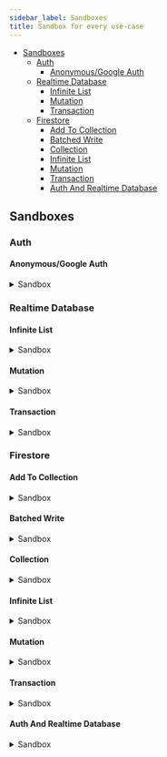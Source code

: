 ```yaml
---
sidebar_label: Sandboxes
title: Sandbox for every use-case
---
```


- [Sandboxes](#sandboxes)
  - [Auth](#auth)
    - [Anonymous/Google Auth](#anonymousgoogle-auth)
  - [Realtime Database](#realtime-database)
    - [Infinite List](#infinite-list)
    - [Mutation](#mutation)
    - [Transaction](#transaction)
  - [Firestore](#firestore)
    - [Add To Collection](#add-to-collection)
    - [Batched Write](#batched-write)
    - [Collection](#collection)
    - [Infinite List](#infinite-list)
    - [Mutation](#mutation)
    - [Transaction](#transaction)
    - [Auth And Realtime Database](#auth-and-realtime-database)

## Sandboxes 

### Auth

#### Anonymous/Google Auth

<details>
 <summary>Sandbox</summary>
  <iframe src="https://codesandbox.io/embed/github/rakannimer/react-firebase/tree/master/modules/sandboxes/firebase-auth" style="width:100%; height:500px; border:0; border-radius: 4px; overflow:hidden;" sandbox="allow-modals allow-forms allow-popups allow-scripts allow-same-origin"></iframe>
</details>


### Realtime Database

#### Infinite List
<details>
 <summary>Sandbox</summary>
<iframe src="https://codesandbox.io/embed/github/rakannimer/react-firebase/tree/master/modules/sandboxes/firebase-database-infinite-list" style="width:100%; height:500px; border:0; border-radius: 4px; overflow:hidden;" sandbox="allow-modals allow-forms allow-popups allow-scripts allow-same-origin"></iframe>
</details>


#### Mutation

<details>
 <summary>Sandbox</summary>
<iframe src="https://codesandbox.io/embed/github/rakannimer/react-firebase/tree/master/modules/sandboxes/firebase-database-mutation" style="width:100%; height:500px; border:0; border-radius: 4px; overflow:hidden;" sandbox="allow-modals allow-forms allow-popups allow-scripts allow-same-origin"></iframe>
</details>


#### Transaction

<details>
 <summary>Sandbox</summary>
<iframe src="https://codesandbox.io/embed/github/rakannimer/react-firebase/tree/master/modules/sandboxes/firebase-database-transaction" style="width:100%; height:500px; border:0; border-radius: 4px; overflow:hidden;" sandbox="allow-modals allow-forms allow-popups allow-scripts allow-same-origin"></iframe>
</details>

### Firestore

#### Add To Collection

<details>
 <summary>Sandbox</summary>
<iframe src="https://codesandbox.io/embed/github/rakannimer/react-firebase/tree/master/modules/sandboxes/firestore-add-to-collection" style="width:100%; height:500px; border:0; border-radius: 4px; overflow:hidden;" sandbox="allow-modals allow-forms allow-popups allow-scripts allow-same-origin"></iframe>
</details>


#### Batched Write

<details>
 <summary>Sandbox</summary>
<iframe src="https://codesandbox.io/embed/github/rakannimer/react-firebase/tree/master/modules/sandboxes/firestore-batched-write" style="width:100%; height:500px; border:0; border-radius: 4px; overflow:hidden;" sandbox="allow-modals allow-forms allow-popups allow-scripts allow-same-origin"></iframe>
</details>


#### Collection

<details>
 <summary>Sandbox</summary>
<iframe src="https://codesandbox.io/embed/github/rakannimer/react-firebase/tree/master/modules/sandboxes/firestore-collection-example" style="width:100%; height:500px; border:0; border-radius: 4px; overflow:hidden;" sandbox="allow-modals allow-forms allow-popups allow-scripts allow-same-origin"></iframe>
</details>


#### Infinite List

<details>
 <summary>Sandbox</summary>
<iframe src="https://codesandbox.io/embed/github/rakannimer/react-firebase/tree/master/modules/sandboxes/firestore-infinite-list" style="width:100%; height:500px; border:0; border-radius: 4px; overflow:hidden;" sandbox="allow-modals allow-forms allow-popups allow-scripts allow-same-origin"></iframe>
</details>


#### Mutation

<details>
 <summary>Sandbox</summary>
<iframe src="https://codesandbox.io/embed/github/rakannimer/react-firebase/tree/master/modules/sandboxes/firestore-mutation-example" style="width:100%; height:500px; border:0; border-radius: 4px; overflow:hidden;" sandbox="allow-modals allow-forms allow-popups allow-scripts allow-same-origin"></iframe>
</details>

#### Transaction

<details>
 <summary>Sandbox</summary>
<iframe src="https://codesandbox.io/embed/github/rakannimer/react-firebase/tree/master/modules/sandboxes/firestore-transaction" style="width:100%; height:500px; border:0; border-radius: 4px; overflow:hidden;" sandbox="allow-modals allow-forms allow-popups allow-scripts allow-same-origin"></iframe>
</details>

#### Auth And Realtime Database

<details>
 <summary>Sandbox</summary>
<iframe src="https://codesandbox.io/embed/github/rakannimer/react-firebase/tree/master/modules/sandboxes/tutorial-bookmarking-app" style="width:100%; height:500px; border:0; border-radius: 4px; overflow:hidden;" sandbox="allow-modals allow-forms allow-popups allow-scripts allow-same-origin"></iframe>
</details>
